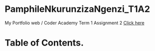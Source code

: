 # PamphileNkurunzizaNgenzi_T1A2
My Portfolio web / Coder Academy Term 1 Assignment 2 [Click here](https://upbeat-edison-7ddccb.netlify.app/index.html/)

# Table of Contents.


